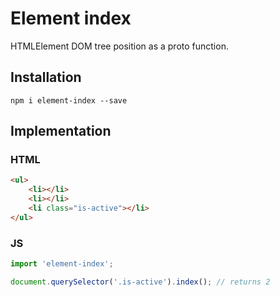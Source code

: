 # Element index

HTMLElement DOM tree position as a proto function.

## Installation

```
npm i element-index --save
```

## Implementation

### HTML
```html
<ul>
	<li></li>
	<li></li>
	<li class="is-active"></li>
</ul>
```

### JS
```javascript
import 'element-index';

document.querySelector('.is-active').index(); // returns 2
```

